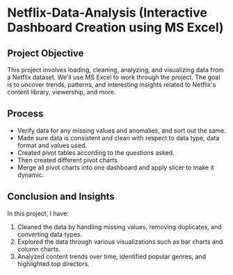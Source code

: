 # Netflix-Data-Analysis (Interactive Dashboard Creation using MS Excel)

## Project Objective
 This project involves loading, cleaning, analyzing, and visualizing data from a Netflix
 dataset. We'll use MS Excel to work through the project. The goal is to uncover trends, 
 patterns, and interesting insights related to Netflix's content library, viewership, and more.

## Process
-	Verify data for any missing values and anomalies, and sort out the same.
-	Made sure data is consistent and clean with respect to data type, data format and values used.
-	Created pivot tables according to the questions asked.
-	Then created different pivot charts.
-	Merge all pivot charts into one dashboard and apply slicer to make it dynamic.

## Conclusion and Insights
 In this project, I have:
 1. Cleaned the data by handling missing values, removing duplicates, and
 converting data types.
 2. Explored the data through various visualizations such as bar charts and column
    charts.
 4. Analyzed content trends over time, identified popular genres, and highlighted
 top directors.
